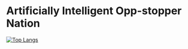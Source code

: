 # Artificially Intelligent Opp-stopper Nation
[![Top Langs](https://github-readme-stats.vercel.app/api/top-langs/?username=Sk1-z&theme=dark&layout=compact)](https://github.com/anuraghazra/github-readme-stats)
